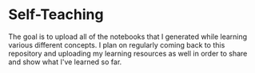 # Self-Teaching

  The goal is to upload all of the notebooks that I generated while learning various different concepts. I plan on regularly coming back to this repository and uploading my learning resources as well in order to share and show what I've learned so far.
